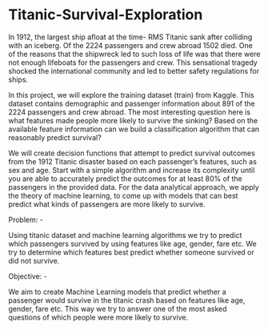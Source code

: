 # Titanic-Survival-Exploration

In 1912, the largest ship afloat at the time- RMS Titanic sank after colliding with an iceberg. Of the 2224 passengers and crew abroad 1502 died. One of the reasons that the shipwreck led to such loss of life was that there were not enough lifeboats for the passengers and crew. This sensational tragedy shocked the international community and led to better safety regulations for ships.



In this project, we will explore the training dataset (train) from Kaggle. This dataset contains demographic and passenger information about 891 of the 2224 passengers and crew abroad. The most interesting question here is what features made people more likely to survive the sinking? Based on the available feature information can we build a classification algorithm that can reasonably predict survival?


 
We will create decision functions that attempt to predict survival outcomes from the 1912 Titanic disaster based on each passenger’s features, such as sex and age. Start with a simple algorithm and increase its complexity until you are able to accurately predict the outcomes for at least 80% of the passengers in the provided data. For the data analytical approach, we apply the theory of machine learning, to come up with models that can best predict what kinds of passengers are more likely to survive.


Problem: -


Using titanic dataset and machine learning algorithms we try to predict which passengers survived by using features like age, gender, fare etc. We try to determine which features best predict whether someone survived or did not survive.


Objective: -



We aim to create Machine Learning models that predict whether a passenger would survive in the titanic crash based on features like age, gender, fare etc. This way we try to answer one of the most asked questions of which people were more likely to survive.


